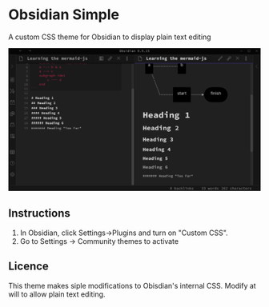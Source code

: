 # Obsidian Simple
A custom CSS theme for Obsidian to display plain text editing

![Preview](Screenshot.png)

## Instructions
1. In Obsidian, click Settings->Plugins and turn on "Custom CSS".
2. Go to Settings -> Community themes to activate

## Licence
This theme makes siple modifications to Obisdian's internal CSS.
Modify at will to allow plain text editing.
